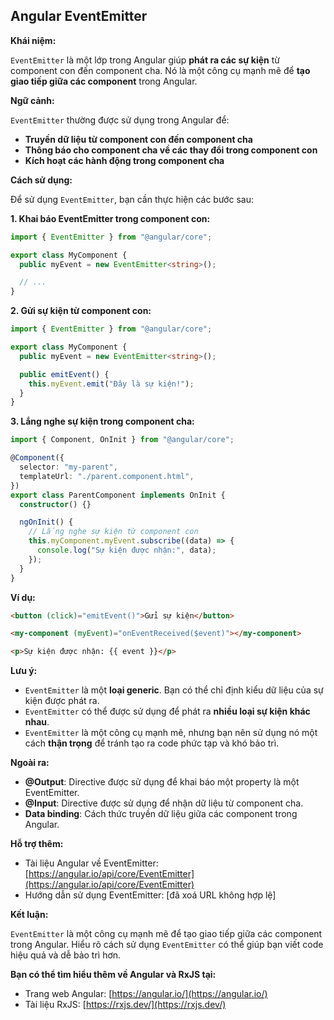 ## Angular EventEmitter

**Khái niệm:**

`EventEmitter` là một lớp trong Angular giúp **phát ra các sự kiện** từ component con đến component cha. Nó là một công cụ mạnh mẽ để **tạo giao tiếp giữa các component** trong Angular.

**Ngữ cảnh:**

`EventEmitter` thường được sử dụng trong Angular để:

- **Truyền dữ liệu từ component con đến component cha**
- **Thông báo cho component cha về các thay đổi trong component con**
- **Kích hoạt các hành động trong component cha**

**Cách sử dụng:**

Để sử dụng `EventEmitter`, bạn cần thực hiện các bước sau:

**1. Khai báo EventEmitter trong component con:**

```typescript
import { EventEmitter } from "@angular/core";

export class MyComponent {
  public myEvent = new EventEmitter<string>();

  // ...
}
```

**2. Gửi sự kiện từ component con:**

```typescript
import { EventEmitter } from "@angular/core";

export class MyComponent {
  public myEvent = new EventEmitter<string>();

  public emitEvent() {
    this.myEvent.emit("Đây là sự kiện!");
  }
}
```

**3. Lắng nghe sự kiện trong component cha:**

```typescript
import { Component, OnInit } from "@angular/core";

@Component({
  selector: "my-parent",
  templateUrl: "./parent.component.html",
})
export class ParentComponent implements OnInit {
  constructor() {}

  ngOnInit() {
    // Lắng nghe sự kiện từ component con
    this.myComponent.myEvent.subscribe((data) => {
      console.log("Sự kiện được nhận:", data);
    });
  }
}
```

**Ví dụ:**

```html
<button (click)="emitEvent()">Gửi sự kiện</button>

<my-component (myEvent)="onEventReceived($event)"></my-component>

<p>Sự kiện được nhận: {{ event }}</p>
```

**Lưu ý:**

- `EventEmitter` là một **loại generic**. Bạn có thể chỉ định kiểu dữ liệu của sự kiện được phát ra.
- `EventEmitter` có thể được sử dụng để phát ra **nhiều loại sự kiện khác nhau**.
- `EventEmitter` là một công cụ mạnh mẽ, nhưng bạn nên sử dụng nó một cách **thận trọng** để tránh tạo ra code phức tạp và khó bảo trì.

**Ngoài ra:**

- **@Output**: Directive được sử dụng để khai báo một property là một EventEmitter.
- **@Input**: Directive được sử dụng để nhận dữ liệu từ component cha.
- **Data binding**: Cách thức truyền dữ liệu giữa các component trong Angular.

**Hỗ trợ thêm:**

- Tài liệu Angular về EventEmitter: [https://angular.io/api/core/EventEmitter](https://angular.io/api/core/EventEmitter)
- Hướng dẫn sử dụng EventEmitter: [đã xoá URL không hợp lệ]

**Kết luận:**

`EventEmitter` là một công cụ mạnh mẽ để tạo giao tiếp giữa các component trong Angular. Hiểu rõ cách sử dụng `EventEmitter` có thể giúp bạn viết code hiệu quả và dễ bảo trì hơn.

**Bạn có thể tìm hiểu thêm về Angular và RxJS tại:**

- Trang web Angular: [https://angular.io/](https://angular.io/)
- Tài liệu RxJS: [https://rxjs.dev/](https://rxjs.dev/)
